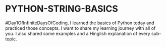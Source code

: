 # PYTHON-STRING-BASICS
#Day1OfInfiniteDaysOfCoding,
I learned the basics of Python today and practiced those concepts. I want to share my learning journey with all of you.
I also shared some examples and a Hinglish explanation of every sub-topic.







